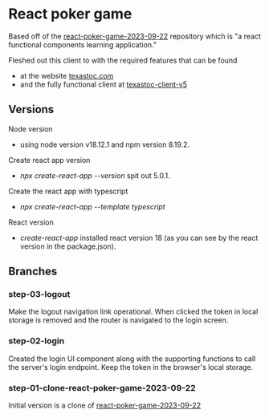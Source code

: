 # React poker game
Based off of the [react-poker-game-2023-09-22](https://github.com/gpratte/react-poker-game-2023-09-22) 
repository which is "a react functional components learning application."

Fleshed out this client to with the required features that can be found 
* at the website [texastoc.com](https://www.texastoc.com)
* and the fully functional client at [texastoc-client-v5](https://github.com/gpratte/texastoc-client-v5/tree/master/src/current-game/components)

## Versions
Node version
* using node version v18.12.1 and npm version 8.19.2.

Create react app version
* _npx create-react-app --version_ spit out 5.0.1.

Create the react app with typescript
* _npx create-react-app --template typescript_

React version
* _create-react-app_ installed react version 18 (as you can see by the react version in the package.json).

## Branches
### step-03-logout
Make the logout navigation link operational. When clicked the token in local storage
is removed and the router is navigated to the login screen.

### step-02-login
Created the login UI component along with the supporting functions to call the
server's login endpoint. Keep the token in the browser's local storage. 

### step-01-clone-react-poker-game-2023-09-22
Initial version is a clone of [react-poker-game-2023-09-22](https://github.com/gpratte/react-poker-game-2023-09-22) 


